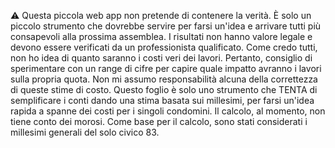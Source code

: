 ⚠️ Questa piccola web app non pretende di contenere la verità. È solo un piccolo strumento che dovrebbe servire per farsi un'idea e arrivare tutti più consapevoli alla prossima assemblea. I risultati non hanno valore legale e devono essere verificati da un professionista qualificato.
Come credo tutti, non ho idea di quanto saranno i costi veri dei lavori. Pertanto, consiglio di sperimentare con un range di cifre per capire quale impatto avranno i lavori sulla propria quota.
Non mi assumo responsabilità alcuna della correttezza di queste stime di costo. Questo foglio è solo uno strumento che TENTA di semplificare i conti dando una stima basata sui millesimi, per farsi un'idea rapida a spanne dei costi per i singoli condomini.
Il calcolo, al momento, non tiene conto dei morosi. 
Come base per il calcolo, sono stati considerati i millesimi generali del solo civico 83.  
